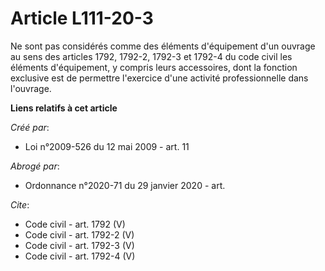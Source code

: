 # Article L111-20-3

Ne sont pas considérés comme des éléments d'équipement d'un ouvrage au sens des articles 1792, 1792-2, 1792-3 et 1792-4 du
code civil les éléments d'équipement, y compris leurs accessoires, dont la fonction exclusive est de permettre l'exercice
d'une activité professionnelle dans l'ouvrage.

**Liens relatifs à cet article**

_Créé par_:

  - Loi n°2009-526 du 12 mai 2009 - art. 11

_Abrogé par_:

  - Ordonnance n°2020-71 du 29 janvier 2020 - art.

_Cite_:

  - Code civil - art. 1792 (V)
  - Code civil - art. 1792-2 (V)
  - Code civil - art. 1792-3 (V)
  - Code civil - art. 1792-4 (V)
